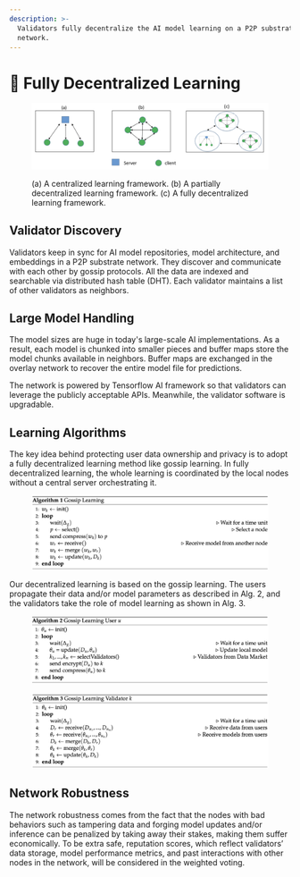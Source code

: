 ```yaml
---
description: >-
  Validators fully decentralize the AI model learning on a P2P substrate
  network.
---
```


# 🍃 Fully Decentralized Learning

<figure><img src="../.gitbook/assets/image (13).png" alt=""><figcaption><p>(a) A centralized learning framework. (b) A partially decentralized learning framework. (c) A fully decentralized learning framework.</p></figcaption></figure>

## Validator Discovery

Validators keep in sync for AI model repositories, model architecture, and embeddings in a P2P substrate network. They discover and communicate with each other by gossip protocols. All the data are indexed and searchable via distributed hash table (DHT). Each validator maintains a list of other validators as neighbors.

## Large Model Handling

The model sizes are huge in today's large-scale AI implementations. As a result, each model is chunked into smaller pieces and buffer maps store the model chunks available in neighbors. Buffer maps are exchanged in the overlay network to recover the entire model file for predictions.

The network is powered by Tensorflow AI framework so that validators can leverage the publicly acceptable APIs. Meanwhile, the validator software is upgradable.

## Learning Algorithms

The key idea behind protecting user data ownership and privacy is to adopt a fully decentralized learning method like gossip learning. In fully decentralized learning, the whole learning is coordinated by the local nodes without a central server orchestrating it.

<figure><img src="../.gitbook/assets/image (10).png" alt=""><figcaption></figcaption></figure>

Our decentralized learning is based on the gossip learning. The users propagate their data and/or model parameters as described in Alg. 2, and the validators take the role of model learning as shown in Alg. 3.

<figure><img src="../.gitbook/assets/image (15).png" alt=""><figcaption></figcaption></figure>

<figure><img src="../.gitbook/assets/image (1).png" alt=""><figcaption></figcaption></figure>

## Network Robustness

The network robustness comes from the fact that the nodes with bad behaviors such as tampering data and forging model updates and/or inference can be penalized by taking away their stakes, making them suffer economically. To be extra safe, reputation scores, which reflect validators’ data storage, model performance metrics, and past interactions with other nodes in the network, will be considered in the weighted voting.
